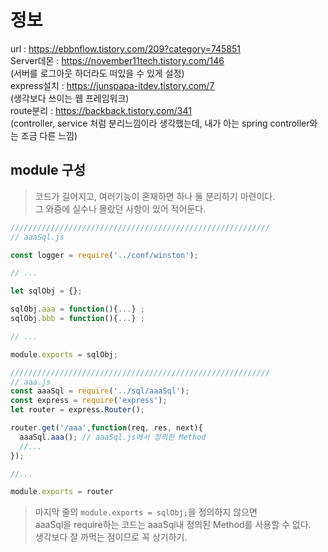 # 정보

url : https://ebbnflow.tistory.com/209?category=745851 <br>
Server데몬 : https://november11tech.tistory.com/146 <br>
(서버를 로그아웃 하더라도 떠있을 수 있게 설정)<br>
express설치 : https://junspapa-itdev.tistory.com/7 <br>
(생각보다 쓰이는 웹 프레임워크)<br>
route분리 : https://backback.tistory.com/341 <br>
(controller, service 처럼 분리느낌이라 생각했는데, 내가 아는 spring controller와는 조금 다른 느낌) <br>


## module 구성
> 코드가 길어지고, 여러기능이 혼재하면 하나 둘 분리하기 마련이다. <br>
> 그 와중에 실수나 몰랐던 사항이 있어 적어둔다. <br>

```javascript
//////////////////////////////////////////////////////////
// aaaSql.js

const logger = require('../conf/winston');

// ...

let sqlObj = {};

sqlObj.aaa = function(){...} ;
sqlObj.bbb = function(){...} ;

// ...

module.exports = sqlObj;

//////////////////////////////////////////////////////////
// aaa.js
const aaaSql = require('../sql/aaaSql');
const express = require('express');
let router = express.Router();

router.get('/aaa',function(req, res, next){
  aaaSql.aaa(); // aaaSql.js에서 정의한 Method
  //...
});

//...

module.exports = router

```
> 마지막 줄의 `module.exports = sqlObj;`을 정의하지 않으면 <br>
> aaaSql을 require하는 코드는 aaaSql내 정의된 Method를 사용할 수 없다. <br>
> 생각보다 잘 까먹는 점이므로 꼭 상기하기.<br>
